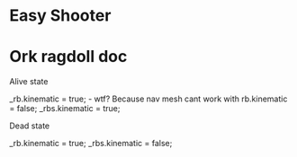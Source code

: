 # Easy Shooter

# Ork ragdoll doc

Alive state

\_rb.kinematic = true; - wtf? Because nav mesh cant work with rb.kinematic = false;
\_rbs.kinematic = true;

Dead state

\_rb.kinematic = true;
\_rbs.kinematic = false;
